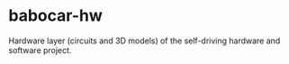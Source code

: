 # babocar-hw
Hardware layer (circuits and 3D models) of the self-driving hardware and software project.
